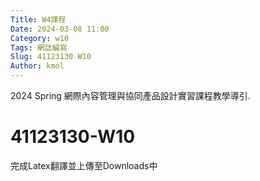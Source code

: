 ```yaml
---
Title: W4課程 
Date: 2024-03-08 11:00
Category: w10
Tags: 網誌編寫
Slug: 41123130 W10
Author: kmol
---
```


2024 Spring 網際內容管理與協同產品設計實習課程教學導引.

<!-- PELICAN_END_SUMMARY -->

# 41123130-W10
完成Latex翻譯並上傳至Downloads中